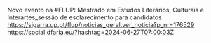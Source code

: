 Novo evento na #FLUP: Mestrado em Estudos Literários, Culturais e Interartes_sessão de esclarecimento para candidatos https://sigarra.up.pt/flup/noticias_geral.ver_noticia?p_nr=176529 https://social.dfaria.eu/?hashtag=2024-06-27T07:00:03Z